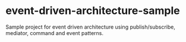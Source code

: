 # event-driven-architecture-sample
Sample project for event driven architecture using publish/subscribe, mediator, command and event patterns.
